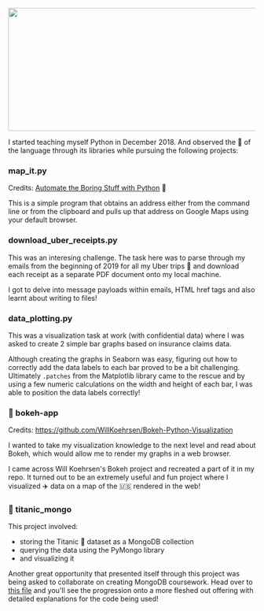 <p align="center">
<img src="https://i.imgur.com/njN8WjT.png" width="600" height="250">
</p>

I started teaching myself Python in December 2018. And observed the :muscle: of the language through its libraries while pursuing the following projects:

### map_it.py

Credits: [Automate the Boring Stuff with Python](https://automatetheboringstuff.com/) :book: 

This is a simple program that obtains an address either from the command line or from the clipboard and pulls up that address on Google Maps using your default browser.

### download_uber_receipts.py

This was an interesing challenge. The task here was to parse through my emails from the beginning of 2019 for all my Uber trips :car: and download each receipt as a separate PDF document onto my local machine.

I got to delve into message payloads within emails, HTML href tags and also learnt about writing to files! 

### data_plotting.py

This was a visualization task at work (with confidential data) where I was asked to create 2 simple bar graphs based on insurance claims data. 

Although creating the graphs in Seaborn was easy, figuring out how to correctly add the data labels to each bar proved to be a bit challenging. Ultimately `.patches` from the Matplotlib library came to the rescue and by using a few numeric calculations on the width and height of each bar, I was able to position the data labels correctly!

### :file_folder: bokeh-app 

Credits: https://github.com/WillKoehrsen/Bokeh-Python-Visualization

I wanted to take my visualization knowledge to the next level and read about Bokeh, which would allow me to render my graphs in a web browser. 

I came across Will Koehrsen's Bokeh project and recreated a part of it in my repo. It turned out to be an extremely useful and fun project where I visualized :airplane: data on a map of the :us: rendered in the web!

### :file_folder: titanic_mongo

This project involved:
- storing the Titanic :ship: dataset as a MongoDB collection
- querying the data using the PyMongo library
- and visualizing it

Another great opportunity that presented itself through this project was being asked to collaborate on creating MongoDB coursework. Head over to [this file](https://github.com/mattdavis0351/mongodb-labs/blob/master/exercises/04_mongo-with-python.md) and you'll see the progression onto a more fleshed out offering with detailed explanations for the code being used! 
